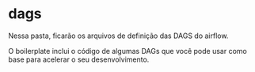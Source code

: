 # dags

Nessa pasta, ficarão os arquivos de definição das DAGS do airflow.

O boilerplate inclui o código de algumas DAGs que você pode usar como base para acelerar o seu desenvolvimento.